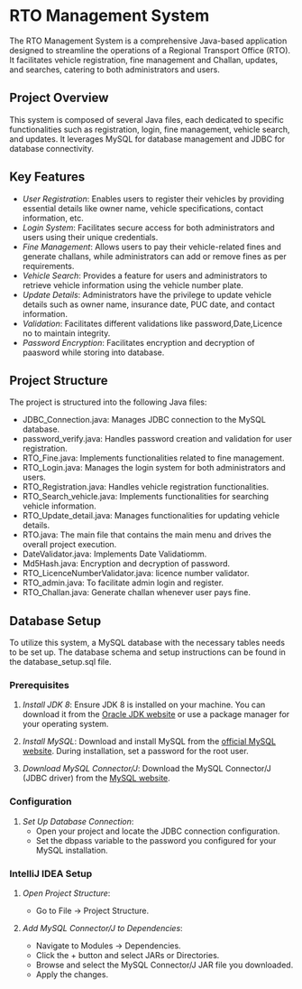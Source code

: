 
# RTO Management System

The RTO Management System is a comprehensive Java-based application designed to streamline the operations of a Regional Transport Office (RTO). It facilitates vehicle registration, fine management and Challan, updates, and searches, catering to both administrators and users.

## Project Overview

This system is composed of several Java files, each dedicated to specific functionalities such as registration, login, fine management, vehicle search, and updates. It leverages MySQL for database management and JDBC for database connectivity.

## Key Features

- *User Registration*: Enables users to register their vehicles by providing essential details like owner name, vehicle specifications, contact information, etc.
- *Login System*: Facilitates secure access for both administrators and users using their unique credentials.
- *Fine Management*: Allows users to pay their vehicle-related fines and generate challans, while administrators can add or remove fines as per requirements.
- *Vehicle Search*: Provides a feature for users and administrators to retrieve vehicle information using the vehicle number plate.
- *Update Details*: Administrators have the privilege to update vehicle details such as owner name, insurance date, PUC date, and contact information.
- *Validation*: Facilitates different validations like password,Date,Licence no to maintain integrity.
- *Password Encryption*: Facilitates encryption and decryption of paasword while storing into database.

  
## Project Structure

The project is structured into the following Java files:

- JDBC_Connection.java: Manages JDBC connection to the MySQL database.
- password_verify.java: Handles password creation and validation for user registration.
- RTO_Fine.java: Implements functionalities related to fine management.
- RTO_Login.java: Manages the login system for both administrators and users.
- RTO_Registration.java: Handles vehicle registration functionalities.
- RTO_Search_vehicle.java: Implements functionalities for searching vehicle information.
- RTO_Update_detail.java: Manages functionalities for updating vehicle details.
- RTO.java: The main file that contains the main menu and drives the overall project execution.
- DateValidator.java: Implements Date Validatiomm.
- Md5Hash.java: Encryption and decryption of password.
- RTO_LicenceNumberValidator.java: licence number validator.
- RTO_admin.java: To facilitate admin login and register.
- RTO_Challan.java: Generate challan whenever user pays fine.

## Database Setup

To utilize this system, a MySQL database with the necessary tables needs to be set up. The database schema and setup instructions can be found in the database_setup.sql file.


### Prerequisites

1. *Install JDK 8*: Ensure JDK 8 is installed on your machine. You can download it from the [Oracle JDK website](https://www.oracle.com/java/technologies/javase/javase-jdk8-downloads.html) or use a package manager for your operating system.
   
2. *Install MySQL*: Download and install MySQL from the [official MySQL website](https://dev.mysql.com/downloads/installer/). During installation, set a password for the root user.

3. *Download MySQL Connector/J*: Download the MySQL Connector/J (JDBC driver) from the [MySQL website](https://dev.mysql.com/downloads/connector/j/).

### Configuration

1. *Set Up Database Connection*:
   - Open your project and locate the JDBC connection configuration.
   - Set the dbpass variable to the password you configured for your MySQL installation.

### IntelliJ IDEA Setup

1. *Open Project Structure*:
   - Go to File -> Project Structure.
   
2. *Add MySQL Connector/J to Dependencies*:
   - Navigate to Modules -> Dependencies.
   - Click the + button and select JARs or Directories.
   - Browse and select the MySQL Connector/J JAR file you downloaded.
   - Apply the changes.
